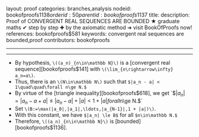 layout: proof
categories: branches,analysis
nodeid: bookofproofs$1138
orderid: 50
parentid: bookofproofs$1137
title: 
description: Proof of CONVERGENT REAL SEQUENCES ARE BOUNDED ★ graduate maths ✔ step by step ✚ by the axiomatic method ➜ visit BookOfProofs now!
references: bookofproofs$581
keywords: convergent real sequences are bounded,proof
contributors: bookofproofs

---


---

* By hypothesis, `\((a_n)_{n\in\mathbb N}\)` is a [convergent real sequence][bookofproofs$141] with `\(\lim_{n\rightarrow\infty} a_n=a\)`. 
* Thus, there is an `\(N\in\mathbb N\)` such that `$|a_n - a| < 1\quad\quad\forall n\ge N.$`
* By virtue of the [triangle inequality][bookofproofs$618], we get `$$|a_n| = |a_n - a + a|\le |a_n - a| + |a| < 1 + |a|$$` for all `$n\ge N.$`
* Set `\(B:=\max(|a_0|,|a_1|,\ldots,|a_{N-1}|,1 + |a|)\)`. 
* With this constant, we have `$|a_n| \le B$` for all `$n\in\mathbb N.$`
* Therefore, `\((a_n)_{n\in\mathbb N}\)` is [bounded][bookofproofs$1136].